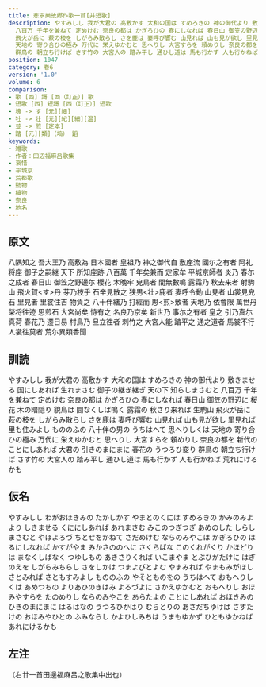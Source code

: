```yaml
---
title: 悲寧樂故郷作歌一首[并短歌]
description: やすみしし 我が大君の 高敷かす 大和の国は すめろきの 神の御代より 敷きませる 国にしあれば 生れまさむ 御子の継ぎ継ぎ 天の下 知らしまさむと
  八百万 千年を兼ねて 定めけむ 奈良の都は かぎろひの 春にしなれば 春日山 御笠の野辺に 桜花 木の暗隠り 貌鳥は 間なくしば鳴く 露霜の 秋さり来れば 生駒山
  飛火が岳に 萩の枝を しがらみ散らし さを鹿は 妻呼び響む 山見れば 山も見が欲し 里見れば 里も住みよし もののふの 八十伴の男の うちはへて 思へりしくは
  天地の 寄り合ひの極み 万代に 栄えゆかむと 思へりし 大宮すらを 頼めりし 奈良の都を 新代の ことにしあれば 大君の 引きのまにまに 春花の うつろひ変り
  群鳥の 朝立ち行けば さす竹の 大宮人の 踏み平し 通ひし道は 馬も行かず 人も行かねば 荒れにけるかも
position: 1047
category: 巻6
version: '1.0'
volume: 6
comparison:
- 歌 [西] 謌 [西（訂正）] 歌
- 短歌 [西] 短謌 [西（訂正）] 短歌
- 塊 -> す [元][細]
- 牡 -> 壮 [元][紀][細][温]
- 並 -> 煎 [定本]
- 踏 [元][類]（塙） 蹈
keywords:
- 雑歌
- 作者：田辺福麻呂歌集
- 哀惜
- 平城京
- 荒都歌
- 動物
- 植物
- 奈良
- 地名
---
```


## 原文

八隅知之 吾大王乃 高敷為 日本國者 皇祖乃 神之御代自 敷座流 國尓之有者 阿礼将座 御子之嗣継 天下 所知座跡 八百萬 千年矣兼而 定家牟 平城京師者 炎乃 春尓之成者 春日山 御笠之野邊尓 櫻花 木晩牢 皃鳥者 間無數鳴 露霜乃 秋去来者 射駒山 飛火賀<す>丹 芽乃枝乎 石辛見散之 狭男<壮>鹿者 妻呼令動 山見者 山裳見皃石 里見者 里裳住吉 物負之 八十伴緒乃 打經而 思<煎>敷者 天地乃 依會限 萬世丹 榮将徃迹 思煎石 大宮尚矣 恃有之 名良乃京矣 新世乃 事尓之有者 皇之 引乃真尓真荷 春花乃 遷日易 村鳥乃 旦立徃者 刺竹之 大宮人能 踏平之 通之道者 馬裳不行 人裳徃莫者 荒尓異類香聞

## 訓読

やすみしし 我が大君の 高敷かす 大和の国は すめろきの 神の御代より 敷きませる 国にしあれば 生れまさむ 御子の継ぎ継ぎ 天の下 知らしまさむと 八百万 千年を兼ねて 定めけむ 奈良の都は かぎろひの 春にしなれば 春日山 御笠の野辺に 桜花 木の暗隠り 貌鳥は 間なくしば鳴く 露霜の 秋さり来れば 生駒山 飛火が岳に 萩の枝を しがらみ散らし さを鹿は 妻呼び響む 山見れば 山も見が欲し 里見れば 里も住みよし もののふの 八十伴の男の うちはへて 思へりしくは 天地の 寄り合ひの極み 万代に 栄えゆかむと 思へりし 大宮すらを 頼めりし 奈良の都を 新代の ことにしあれば 大君の 引きのまにまに 春花の うつろひ変り 群鳥の 朝立ち行けば さす竹の 大宮人の 踏み平し 通ひし道は 馬も行かず 人も行かねば 荒れにけるかも

## 仮名

やすみしし わがおほきみの たかしかす やまとのくには すめろきの かみのみよより しきませる くににしあれば あれまさむ みこのつぎつぎ あめのした しらしまさむと やほよろづ ちとせをかねて さだめけむ ならのみやこは かぎろひの はるにしなれば かすがやま みかさののへに さくらばな このくれがくり かほどりは まなくしばなく つゆしもの あきさりくれば いこまやま とぶひがたけに はぎのえを しがらみちらし さをしかは つまよびとよむ やまみれば やまもみがほし さとみれば さともすみよし もののふの やそとものをの うちはへて おもへりしくは あめつちの よりあひのきはみ よろづよに さかえゆかむと おもへりし おほみやすらを たのめりし ならのみやこを あらたよの ことにしあれば おほきみの ひきのまにまに はるはなの うつろひかはり むらとりの あさだちゆけば さすたけの おほみやひとの ふみならし かよひしみちは うまもゆかず ひともゆかねば あれにけるかも

## 左注

（右廿一首田邊福麻呂之歌集中出也）
